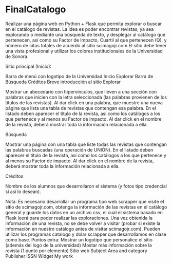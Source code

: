 # FinalCatalogo


Realizar una página web en Python + Flask que permita explorar o buscar en el catálogo de revistas. La idea es poder encontrar revistas, ya sea explorando o mediante una búsqueda de texto, y desplegar al catálogo que pertenecen, así como su Factor de Impacto, Cuartil al que pertenecen (Q), y número de citas totales de acuerdo al sitio scimagojr.com El sitio debe tener una vista profesional y utilizar los colores institucionales de la Universidad de Sonora.

Sitio principal (Inicio):

  Barra de menú con logotipo de la Universidad
  Inicio
  Explorar
  Barra de Búsqueda
  Créditos
  Breve introducción al sitio
  Explorar

Mostrar un abecedario con hipervínculos, que lleven a una sección con palabras que inicien con la letra seleccionada (las palabras provienen de los títulos de las revistas). Al dar click en una palabra, que muestre una nueva página que lista una tabla de revistas que contengan esa palabra. En el listado deben aparecer el título de la revista, así como los catálogos a los que pertenece y al menos su Factor de impacto. Al dar click en el nombre de la revista, deberá mostrar toda la información relacionada a ella.

Búsqueda

Mostrar una página con una tabla que liste todas las revistas que contengan las palabras buscadas (una operación de UNIÓN). En el listado deben aparecer el título de la revista, así como los catálogos a los que pertenece y al menos su Factor de impacto. Al dar click en el nombre de la revista, deberá mostrar toda la información relacionada a ella.

Créditos

Nombre de los alumnos que desarrollaron el sistema (y fotos tipo credencial sí así lo desean).

Nota: Es necesario desarrollar un programa tipo web scrapper que visite el sitio de scimagojr.com, obtenga la información de las revistas en el catálogo general y guarde los datos en un archivo csv, el cual el sistema basado en Flask leerá para poder realizar las exploraciones. Una vez obtenida la información de una revista, no se debe volver a visitar (probar si existe la información en nuestro catálogo antes de visitar scimagojr.com). Pueden utilizar los programas catalogo y dolar scrapper que desarrollamos en clase como base.
Puntos extra:
Mostrar un logotipo que personalice el sitio (además del logo de la universidad)
Mostar más información sobre la revista (1 punto por elemento)
Sitio web
Subject Area and category
Publisher
ISSN
Widget
My work

